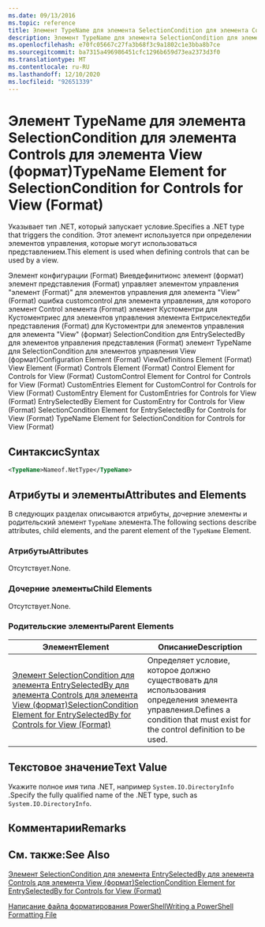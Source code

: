 ```yaml
---
ms.date: 09/13/2016
ms.topic: reference
title: Элемент TypeName для элемента SelectionCondition для элемента Controls для элемента View (формат)
description: Элемент TypeName для элемента SelectionCondition для элемента Controls для элемента View (формат)
ms.openlocfilehash: e70fc05667c27fa3b68f3c9a1802c1e3bba8b7ce
ms.sourcegitcommit: ba7315a496986451cfc1296b659d73ea2373d3f0
ms.translationtype: MT
ms.contentlocale: ru-RU
ms.lasthandoff: 12/10/2020
ms.locfileid: "92651339"
---
```

# <a name="typename-element-for-selectioncondition-for-controls-for-view-format"></a><span data-ttu-id="105e3-103">Элемент TypeName для элемента SelectionCondition для элемента Controls для элемента View (формат)</span><span class="sxs-lookup"><span data-stu-id="105e3-103">TypeName Element for SelectionCondition for Controls for View (Format)</span></span>

<span data-ttu-id="105e3-104">Указывает тип .NET, который запускает условие.</span><span class="sxs-lookup"><span data-stu-id="105e3-104">Specifies a .NET type that triggers the condition.</span></span> <span data-ttu-id="105e3-105">Этот элемент используется при определении элементов управления, которые могут использоваться представлением.</span><span class="sxs-lookup"><span data-stu-id="105e3-105">This element is used when defining controls that can be used by a view.</span></span>

<span data-ttu-id="105e3-106">Элемент конфигурации (Format) Виевдефинитионс элемент (формат) элемент представления (Format) управляет элементом управления "элемент (Format)" для элементов управления для элемента "View" (Format) ошибка customcontrol для элемента управления, для которого элемент Control элемента (Format) элемент Кустоментри для Кустоментриес для элементов управления элемента Ентриселектедби представления (Format) для Кустоментри для элементов управления для элемента "View" (формат) SelectionCondition для EntrySelectedBy для элементов управления представления (Format) элемент TypeName для SelectionCondition для элементов управления View (формат)</span><span class="sxs-lookup"><span data-stu-id="105e3-106">Configuration Element (Format) ViewDefinitions Element (Format) View Element (Format) Controls Element (Format) Control Element for Controls for View (Format) CustomControl Element for Control for Controls for View (Format) CustomEntries Element for CustomControl for Controls for View (Format) CustomEntry Element for CustomEntries for Controls for View (Format) EntrySelectedBy Element for CustomEntry for Controls for View (Format) SelectionCondition Element for EntrySelectedBy for Controls for View (Format) TypeName Element for SelectionCondition for Controls for View (Format)</span></span>

## <a name="syntax"></a><span data-ttu-id="105e3-107">Синтаксис</span><span class="sxs-lookup"><span data-stu-id="105e3-107">Syntax</span></span>

```xml
<TypeName>Nameof.NetType</TypeName>

```

## <a name="attributes-and-elements"></a><span data-ttu-id="105e3-108">Атрибуты и элементы</span><span class="sxs-lookup"><span data-stu-id="105e3-108">Attributes and Elements</span></span>

<span data-ttu-id="105e3-109">В следующих разделах описываются атрибуты, дочерние элементы и родительский элемент `TypeName` элемента.</span><span class="sxs-lookup"><span data-stu-id="105e3-109">The following sections describe attributes, child elements, and the parent element of the `TypeName` Element.</span></span>

### <a name="attributes"></a><span data-ttu-id="105e3-110">Атрибуты</span><span class="sxs-lookup"><span data-stu-id="105e3-110">Attributes</span></span>

<span data-ttu-id="105e3-111">Отсутствует.</span><span class="sxs-lookup"><span data-stu-id="105e3-111">None.</span></span>

### <a name="child-elements"></a><span data-ttu-id="105e3-112">Дочерние элементы</span><span class="sxs-lookup"><span data-stu-id="105e3-112">Child Elements</span></span>

<span data-ttu-id="105e3-113">Отсутствует.</span><span class="sxs-lookup"><span data-stu-id="105e3-113">None.</span></span>

### <a name="parent-elements"></a><span data-ttu-id="105e3-114">Родительские элементы</span><span class="sxs-lookup"><span data-stu-id="105e3-114">Parent Elements</span></span>

|<span data-ttu-id="105e3-115">Элемент</span><span class="sxs-lookup"><span data-stu-id="105e3-115">Element</span></span>|<span data-ttu-id="105e3-116">Описание</span><span class="sxs-lookup"><span data-stu-id="105e3-116">Description</span></span>|
|-------------|-----------------|
|[<span data-ttu-id="105e3-117">Элемент SelectionCondition для элемента EntrySelectedBy для элемента Controls для элемента View (формат)</span><span class="sxs-lookup"><span data-stu-id="105e3-117">SelectionCondition Element for EntrySelectedBy for Controls for View (Format)</span></span>](./selectioncondition-element-for-entryselectedby-for-controls-for-view-format.md)|<span data-ttu-id="105e3-118">Определяет условие, которое должно существовать для использования определения элемента управления.</span><span class="sxs-lookup"><span data-stu-id="105e3-118">Defines a condition that must exist for the control definition to be used.</span></span>|

## <a name="text-value"></a><span data-ttu-id="105e3-119">Текстовое значение</span><span class="sxs-lookup"><span data-stu-id="105e3-119">Text Value</span></span>

<span data-ttu-id="105e3-120">Укажите полное имя типа .NET, например `System.IO.DirectoryInfo` .</span><span class="sxs-lookup"><span data-stu-id="105e3-120">Specify the fully qualified name of the .NET type, such as `System.IO.DirectoryInfo`.</span></span>

## <a name="remarks"></a><span data-ttu-id="105e3-121">Комментарии</span><span class="sxs-lookup"><span data-stu-id="105e3-121">Remarks</span></span>

## <a name="see-also"></a><span data-ttu-id="105e3-122">См. также:</span><span class="sxs-lookup"><span data-stu-id="105e3-122">See Also</span></span>

[<span data-ttu-id="105e3-123">Элемент SelectionCondition для элемента EntrySelectedBy для элемента Controls для элемента View (формат)</span><span class="sxs-lookup"><span data-stu-id="105e3-123">SelectionCondition Element for EntrySelectedBy for Controls for View (Format)</span></span>](./selectioncondition-element-for-entryselectedby-for-controls-for-view-format.md)

[<span data-ttu-id="105e3-124">Написание файла форматирования PowerShell</span><span class="sxs-lookup"><span data-stu-id="105e3-124">Writing a PowerShell Formatting File</span></span>](./writing-a-powershell-formatting-file.md)
